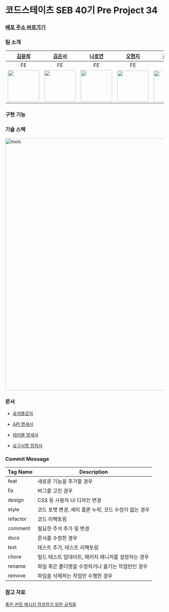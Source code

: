 # 코드스테이츠 SEB 40기 Pre Project 34

### [배포 주소 바로가기](http://seb40-pre-034.s3-website.ap-northeast-2.amazonaws.com/)

### 팀 소개
|[김윤희](https://github.com/kyh1685)|[김은서](https://github.com/EUNSEO814)|[나호연](https://github.com/nahoyeon)|[오현지](https://github.com/opc13579)|[김찬중](https://github.com/ClimberCode)|[김현욱](https://github.com/oasis791)|[이주영](https://github.com/homebird9)|
|:---:|:---:|:---:|:---:|:---:|:---:|:---:|
|FE|FE|FE|FE|BE|BE|BE|
|<img src="https://avatars.githubusercontent.com/u/62630941?v=4" width="100">|<img src="https://avatars.githubusercontent.com/u/97860973?s…00&u=283d254fe2aee49934315015d0231f60846ddd17&v=4" width="100">|<img src="https://avatars.githubusercontent.com/u/91938347?s=400&u=7c01e6702381f4e9cfc9cf83d99dea7ee4996a88&v=4" width="100">|<img src="https://user-images.githubusercontent.com/107424698/198162060-0f6ac665-f9d7-4ef5-b504-8f448a47e0e3.jpeg" width="100" height="99">|<img src="https://avatars.githubusercontent.com/u/107402848?s=400&u=49c5663085a62585c413787c0bee12c27959163d&v=4" width="100" height="99">|<img src="https://avatars.githubusercontent.com/u/61817672?v=4" width="100">|<img src="https://avatars.githubusercontent.com/u/107456299?s=400&u=298e050f6b18e0d0c3ed502f1930a55cc0551434&v=4" width="100">|

### 구현 기능

### 기술 스택
<img src="https://i.ibb.co/w4FXykx/tools.png" alt="tools" border="0" width="800px">

### 문서
- [유저플로어](https://www.figma.com/file/1QiRTJMH7PXSwYBtATqlcm/%ED%94%84%EB%A6%AC%ED%94%84%EB%A1%9C%EC%A0%9D%ED%8A%B8_%EC%9C%A0%EC%A0%80%ED%94%8C%EB%A1%9C%EC%96%B4?node-id=0%3A1)

- [API 명세서](https://codestates.notion.site/API-5fbd973a38464d36b55e30607c232d01)

- [테이블 명세서](https://s3.us-west-2.amazonaws.com/secure.notion-static.com/f9f91b24-9bcb-4e97-954b-652a621f8a11/pre-project_034__-1.pdf?X-Amz-Algorithm=AWS4-HMAC-SHA256&X-Amz-Content-Sha256=UNSIGNED-PAYLOAD&X-Amz-Credential=AKIAT73L2G45EIPT3X45%2F20221107%2Fus-west-2%2Fs3%2Faws4_request&X-Amz-Date=20221107T110020Z&X-Amz-Expires=86400&X-Amz-Signature=7feb33eb70f49d0c881c37d50ed67541684407398025ca4d4aa9387ddacae74d&X-Amz-SignedHeaders=host&response-content-disposition=filename%3D%22pre-project_034__-1.pdf%22&x-id=GetObject)

- [요구사항 정의서](https://codestates.notion.site/6793b6bfceef41fd975ed22f143cfa4a)

### Commit Message
|Tag Name|Description|
|------|---|
|feat|새로운 기능을 추가할 경우|
|fix|버그를 고친 경우|
|design|CSS 등 사용자 UI 디자인 변경|
|style|코드 포맷 변경, 세미 콜론 누락, 코드 수정이 없는 경우|
|refactor|코드 리팩토링|
|comment|필요한 주석 추가 및 변경|
|docs|문서를 수정한 경우|
|test|테스트 추가, 테스트 리팩토링|
|chore|빌드 태스트 업데이트, 패키지 매니저를 설정하는 경우|
|rename|파일 혹은 폴더명을 수정하거나 옮기는 작업만인 경우|
|remove|파일을 삭제하는 작업만 수행한 경우|

### 참고 자료
[좋은 커밋 메시지 작성하기 위한 규칙들](https://beomseok95.tistory.com/328)

